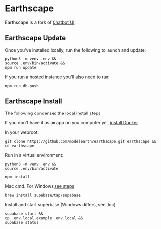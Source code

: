 # Earthscape

Earthscape is a fork of [Chatbot UI](https://github.com/mckaywrigley/chatbot-ui).  

## Earthscape Update

Once you've installed locally, run the following to launch and update:

	python3 -m venv .env &&
	source .env/bin/activate &&
	npm run update

If you run a hosted instance you'll also need to run: 

	npm run db-push

## Earthscape Install

The following condenses the [local install steps](https://github.com/modelearth/earthscape/)

If you don't have it as an app on you computer yet, [install Docker](https://docs.docker.com/get-docker/)

In your webroot:

	git clone https://github.com/modelearth/earthscape.git earthscape &&
	cd earthscape

Run in a virtual environment:

	python3 -m venv .env &&
	source .env/bin/activate

	npm install



Mac cmd. For Windows [see steps](https://github.com/modelearth/earthscape/)

	brew install supabase/tap/supabase

Install and start superbase (Windows differs, see doc)

	supabase start &&
	cp .env.local.example .env.local &&
	supabase status

